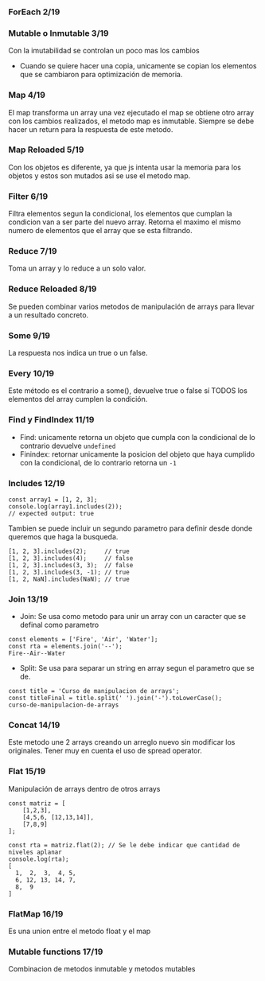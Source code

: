 ### ForEach 2/19


### Mutable o Inmutable 3/19
Con la imutabilidad se controlan un poco mas los cambios
- Cuando se quiere hacer una copia, unicamente se copian los elementos que se cambiaron para optimización de memoria.

### Map 4/19
El map transforma un array una vez ejecutado el map se obtiene otro array con los cambios realizados, el metodo map es inmutable.
Siempre se debe hacer un return para la respuesta de este metodo.

### Map Reloaded 5/19
Con los objetos es diferente, ya que js intenta usar la memoria para los objetos y estos son mutados asi se use el metodo map.

### Filter 6/19
Filtra elementos segun la condicional, los elementos que cumplan la condicion van a ser parte del nuevo array.
Retorna el maximo el mismo numero de elementos que el array que se esta filtrando.

### Reduce 7/19
Toma un array y lo reduce a un solo valor.

### Reduce Reloaded 8/19
Se pueden combinar varios metodos de manipulación de arrays para llevar a un resultado concreto.

### Some 9/19
La respuesta nos indica un true o un false.

### Every 10/19
Este método es el contrario a some(), devuelve true o false sí TODOS los elementos del array cumplen la condición.

### Find y FindIndex 11/19
- Find: unicamente retorna un objeto que cumpla con la condicional de lo contrario devuelve ```undefined```
- Finindex: retornar unicamente la posicion del objeto que haya cumplido con la condicional, de lo contrario retorna un ```-1```

### Includes 12/19
```
const array1 = [1, 2, 3];
console.log(array1.includes(2));
// expected output: true
```

Tambien se puede incluir un segundo parametro para definir desde donde queremos que haga la busqueda.
```
[1, 2, 3].includes(2);     // true
[1, 2, 3].includes(4);     // false
[1, 2, 3].includes(3, 3);  // false
[1, 2, 3].includes(3, -1); // true
[1, 2, NaN].includes(NaN); // true
```

### Join 13/19
- Join: Se usa como metodo para unir un array con un caracter que se definal como parametro
```
const elements = ['Fire', 'Air', 'Water'];
const rta = elements.join('--');
Fire--Air--Water
```
- Split: Se usa para separar un string en array segun el parametro que se de.
```
const title = 'Curso de manipulacion de arrays';
const titleFinal = title.split(' ').join('-').toLowerCase();
curso-de-manipulacion-de-arrays
```

### Concat 14/19
Este metodo une 2 arrays creando un arreglo nuevo sin modificar los originales.
Tener muy en cuenta el uso de spread operator.

### Flat 15/19
Manipulación de arrays dentro de otros arrays
```
const matriz = [
    [1,2,3],
    [4,5,6, [12,13,14]],
    [7,8,9]
];

const rta = matriz.flat(2); // Se le debe indicar que cantidad de niveles aplanar
console.log(rta);
[
  1,  2,  3,  4, 5,
  6, 12, 13, 14, 7,
  8,  9
]
```

### FlatMap 16/19
Es una union entre el metodo float y el map

### Mutable functions 17/19
Combinacion de metodos inmutable y metodos mutables